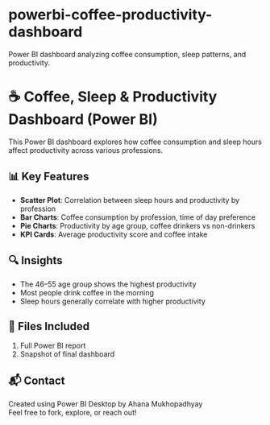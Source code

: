 # powerbi-coffee-productivity-dashboard
Power BI dashboard analyzing coffee consumption, sleep patterns, and productivity.
# ☕ Coffee, Sleep & Productivity Dashboard (Power BI)

This Power BI dashboard explores how coffee consumption and sleep hours affect productivity across various professions.

## 📊 Key Features
- **Scatter Plot**: Correlation between sleep hours and productivity by profession
- **Bar Charts**: Coffee consumption by profession, time of day preference
- **Pie Charts**: Productivity by age group, coffee drinkers vs non-drinkers
- **KPI Cards**: Average productivity score and coffee intake

## 🔍 Insights
- The 46–55 age group shows the highest productivity
- Most people drink coffee in the morning
- Sleep hours generally correlate with higher productivity

## 📁 Files Included
1. Full Power BI report
2. Snapshot of final dashboard

## 📬 Contact
Created using Power BI Desktop by Ahana Mukhopadhyay  
Feel free to fork, explore, or reach out!
